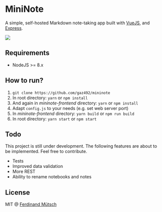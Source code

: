 # MiniNote

A simple, self-hosted Markdown note-taking app built with [VueJS](https://vuejs.org), and [Express](http://expressjs.com).

![](https://i.imgur.com/Y9TFu6w.png)

## Requirements
* NodeJS >= 8.x

## How to run?
1. `git clone https://github.com/gaz492/mininote`
2. In root directory: `yarn` or `npm install`
3. And again in _mininote-frontend_ directory: `yarn` or `npm install`
4. Adapt `config.js` to your needs (e.g. set web server port)
5. In _mininote-frontend_ directory: `yarn build` or `npm run build`
6. In root directory: `yarn start` or `npm start`

## Todo
This project is still under development. The following features are about to be implemented. Feel free to contribute.
* Tests
* Improved data validation
* More REST
* Ability to rename notebooks and notes

## License
MIT @ [Ferdinand Mütsch](https://ferdinand-muetsch.de)
